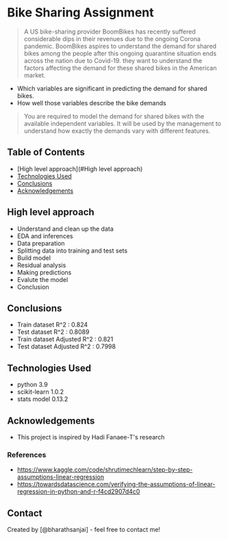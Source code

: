 # Bike Sharing Assignment
> A US bike-sharing provider BoomBikes has recently suffered considerable dips in their revenues due to the ongoing Corona pandemic. BoomBikes aspires to understand the demand for shared bikes among the people after this ongoing quarantine situation ends across the nation due to Covid-19. 
> they want to understand the factors affecting the demand for these shared bikes in the American market.

- Which variables are significant in predicting the demand for shared bikes.
- How well those variables describe the bike demands

> You are required to model the demand for shared bikes with the available independent variables. It will be used by the management to understand how exactly the demands vary with different features.


## Table of Contents
* [High level approach](#High level approach)
* [Technologies Used](#technologies-used)
* [Conclusions](#conclusions)
* [Acknowledgements](#acknowledgements)

<!-- You can include any other section that is pertinent to your problem -->

## High level approach
- Understand and clean up the data
- EDA and inferences
- Data preparation
- Splitting data into training and test sets
- Build model
- Residual analysis
- Making predictions
- Evalute the model
- Conclusion

<!-- You don't have to answer all the questions - just the ones relevant to your project. -->

## Conclusions
- Train dataset R^2 : 0.824
- Test dataset R^2 : 0.8089
- Train dataset Adjusted R^2 : 0.821
- Test dataset Adjusted R^2 : 0.7998

<!-- You don't have to answer all the questions - just the ones relevant to your project. -->


## Technologies Used
- python 3.9
- scikit-learn 1.0.2
- stats model 0.13.2

<!-- As the libraries versions keep on changing, it is recommended to mention the version of library used in this project -->

## Acknowledgements
- This project is inspired by Hadi Fanaee-T's research  

### References 
 - https://www.kaggle.com/code/shrutimechlearn/step-by-step-assumptions-linear-regression 
 - https://towardsdatascience.com/verifying-the-assumptions-of-linear-regression-in-python-and-r-f4cd2907d4c0

## Contact
Created by [@bharathsanjai] - feel free to contact me!

